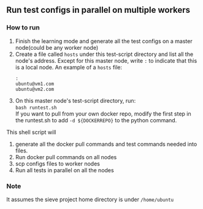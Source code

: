 ## Run test configs in parallel on multiple workers

### How to run
1. Finish the learning mode and generate all the test configs on a master node(could be any worker node)
2. Create a file called `hosts` under this test-script directory and list all the node's address. Except for this master node, write `:` to indicate that this is a local node. An example of a `hosts` file:
    ```
    :
    ubuntu@vm1.com
    ubuntu@vm2.com
    ```
3. On this master node's test-script directory, run:  
    `bash runtest.sh`  
    If you want to pull from your own docker repo, modify the first step in the runtest.sh to add `-d ${DOCKERREPO}` to the python command.  

This shell script will
1. generate all the docker pull commands and test commands needed into files.
2. Run docker pull commands on all nodes
3. scp configs files to worker nodes
4. Run all tests in parallel on all the nodes

### Note
It assumes the sieve project home directory is under `/home/ubuntu`
